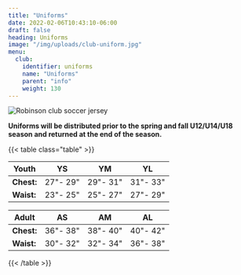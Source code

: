 ```yaml
---
title: "Uniforms"
date: 2022-02-06T10:43:10-06:00
draft: false
heading: Uniforms
image: "/img/uploads/club-uniform.jpg"
menu:
  club:
    identifier: uniforms
    name: "Uniforms"
    parent: "info"
    weight: 130
---
```

![Robinson club soccer jersey](/img/uploads/club-uniform.jpg)

**Uniforms will be distributed prior to the spring and fall U12/U14/U18 season and returned at the end of the season.**

{{< table class="table" >}}

| Youth      | YS       | YM       | YL       |
| ---------- | -------- | -------- | -------- |
| **Chest:** | 27"- 29" | 29"- 31" | 31"- 33" |
| **Waist:** | 23"- 25" | 25"- 27" | 27"- 29" |

| Adult      | AS       | AM       | AL       |
| ---------- | -------- | -------- | -------- |
| **Chest:** | 36"- 38" | 38"- 40" | 40"- 42" |
| **Waist:** | 30"- 32" | 32"- 34" | 36"- 38" |

{{< /table >}}